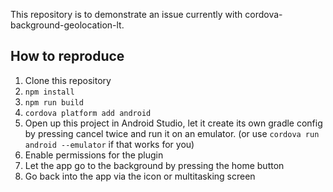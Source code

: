 This repository is to demonstrate an issue currently with cordova-background-geolocation-lt.

## How to reproduce

1. Clone this repository
2. `npm install`
3. `npm run build`
4. `cordova platform add android`
5. Open up this project in Android Studio, let it create its own gradle config by pressing cancel twice and run it on an emulator. (or use `cordova run android --emulator` if that works for you)
6. Enable permissions for the plugin
7. Let the app go to the background by pressing the home button
8. Go back into the app via the icon or multitasking screen